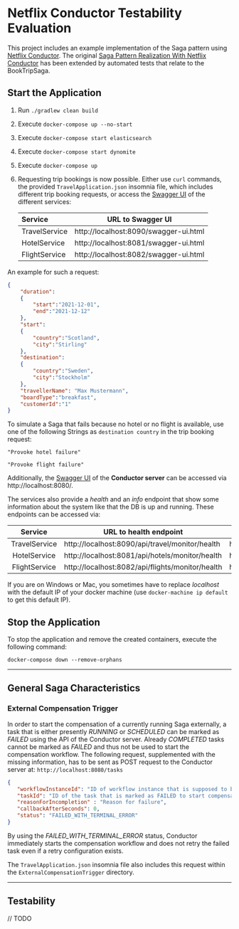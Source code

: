 # Netflix Conductor Testability Evaluation
This project includes an example implementation of the Saga pattern using [Netflix Conductor](https://github.com/Netflix/conductor).
The original [Saga Pattern Realization With Netflix Conductor](https://github.com/KarolinDuerr/BA-SagaPattern/tree/master/NetflixConductor_Implementations/NetflixConductor)
has been extended by automated tests that relate to the BookTripSaga.

## Start the Application

1. Run `./gradlew clean build`


2. Execute `docker-compose up --no-start`


3. Execute `docker-compose start elasticsearch`


4. Execute `docker-compose start dynomite`


5. Execute `docker-compose up`


6. Requesting trip bookings is now possible. Either use `curl` commands,
   the provided `TravelApplication.json` insomnia file, which includes different trip booking requests,
   or access the [Swagger UI](https://swagger.io/tools/swagger-ui/) of the different services:

   | __Service__ | __URL to Swagger UI__ |
   |:-------|:-------------------:|
   |TravelService| http://localhost:8090/swagger-ui.html
   |HotelService| http://localhost:8081/swagger-ui.html
   |FlightService| http://localhost:8082/swagger-ui.html

An example for such a request:
```json
{
    "duration":
    {
        "start":"2021-12-01",
        "end":"2021-12-12"
    },
    "start":
    {
        "country":"Scotland",
        "city":"Stirling"
    },
    "destination":
    {
        "country":"Sweden",
        "city":"Stockholm"
    },
    "travellerName": "Max Mustermann",
    "boardType":"breakfast",
    "customerId":"1"
}
```

To simulate a Saga that fails because no hotel or no flight is available, use one of the following Strings
as `destination country` in the trip booking request:
```text
"Provoke hotel failure"

"Provoke flight failure"
```

Additionally, the [Swagger UI](https://swagger.io/tools/swagger-ui/) of the __Conductor server__ can be accessed via
http://localhost:8080/.

The services also provide a *health* and an *info* endpoint that show some information about the system like
that the DB is up and running. These endpoints can be accessed via:

| __Service__ | __URL to health endpoint__ |  __URL to info endpoint__ |
|:-------:|------------------|-------------------|
|TravelService| http://localhost:8090/api/travel/monitor/health | http://localhost:8090/api/travel/monitor/info
|HotelService| http://localhost:8081/api/hotels/monitor/health | http://localhost:8081/api/hotels/monitor/info
|FlightService| http://localhost:8082/api/flights/monitor/health | http://localhost:8082/api/flights/monitor/info


If you are on Windows or Mac, you sometimes have to replace _localhost_ with the default IP of your docker machine (use `docker-machine ip default` to get this default IP).

## Stop the Application

To stop the application and remove the created containers, execute the following command:
```shell
docker-compose down --remove-orphans
```

----------------------------

## General Saga Characteristics

### External Compensation Trigger

In order to start the compensation of a currently running Saga externally, a task that is either presently *RUNNING*
or *SCHEDULED* can be marked as *FAILED* using the API of the Conductor server. Already *COMPLETED* tasks cannot be marked
as *FAILED* and thus not be used to start the compensation workflow. The following request, supplemented with the
missing information, has to be sent as POST request to the Conductor server at: `http://localhost:8080/tasks`

```json
{
   "workflowInstanceId": "ID of workflow instance that is supposed to be compensated.", 
   "taskId": "ID of the task that is marked as FAILED to start compensation.", 
   "reasonForIncompletion" : "Reason for failure", 
   "callbackAfterSeconds": 0, 
   "status": "FAILED_WITH_TERMINAL_ERROR"
}
```

By using the *FAILED_WITH_TERMINAL_ERROR* status, Conductor immediately starts the compensation workflow and does not
retry the failed task even if a retry configuration exists.


The `TravelApplication.json` insomnia file also includes this request within the `ExternalCompensationTrigger` directory. 

---------------------------

## Testability
// TODO
